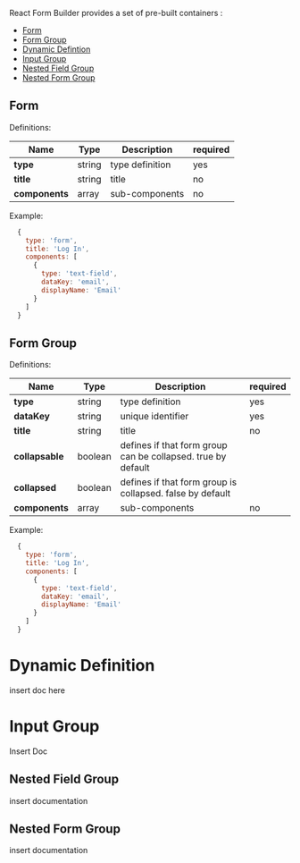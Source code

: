 React Form Builder provides a set of pre-built containers :

 - [Form](#form)
 - [Form Group](#form-group)
 - [Dynamic Defintion](#dynamic-definition)
 - [Input Group](#input-group)
 - [Nested Field Group](#nested-field-group)
 - [Nested Form Group](#nested-form-group)

## Form

Definitions:

Name       | Type      | Description | required
---------- | ----------|---------- | ----------
**type** | string | type definition | yes
**title** | string | title | no
**components** | array | sub-components | no

Example:

```javascript
  {
    type: 'form',
    title: 'Log In',
    components: [
      {
        type: 'text-field',
        dataKey: 'email',
        displayName: 'Email'
      }
    ]
  }
```

## Form Group

Definitions:

Name       | Type      | Description | required
---------- | ----------|---------- | ----------
**type** | string | type definition | yes
**dataKey** | string | unique identifier | yes
**title** | string | title | no
**collapsable** | boolean | defines if that form group can be collapsed. true by default
**collapsed** | boolean | defines if that form group is collapsed. false by default
**components** | array | sub-components | no

Example:

```javascript
  {
    type: 'form',
    title: 'Log In',
    components: [
      {
        type: 'text-field',
        dataKey: 'email',
        displayName: 'Email'
      }
    ]
  }
```

# Dynamic Definition

insert doc here

# Input Group

Insert Doc

## Nested Field Group

insert documentation

## Nested Form Group

insert documentation